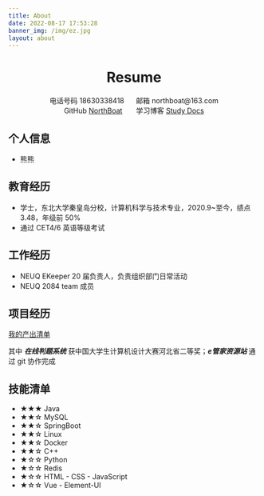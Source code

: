 ```yaml
---
title: About
date: 2022-08-17 17:53:28
banner_img: /img/ez.jpg
layout: about
---
```


<center>
     <h1>Resume</h1>
     <div>
         <span>
             电话号码
             18630338418
         </span>
         &nbsp;&nbsp;&nbsp;&nbsp;
         <span>
             邮箱
             northboat@163.com
         </span>
     </div>
     <div>
         <span>
             GitHub
             <a href="https://github.com/NorthBoat">NorthBoat</a>
         </span>
         &nbsp;&nbsp;&nbsp;&nbsp;&nbsp;
         <span>
             学习博客
             <a href="https://northboat-docs.netlify.app">Study Docs</a>
         </span>
     </div>
</center>


## 个人信息

- 熊熊

## 教育经历

- 学士，东北大学秦皇岛分校，计算机科学与技术专业，2020.9~至今，绩点 3.48，年级前 50%
- 通过 CET4/6 英语等级考试

## 工作经历

- NEUQ EKeeper 20 届负责人，负责组织部门日常活动
- NEUQ 2084 team 成员

##  项目经历

[我的产出清单](https://northboat.github.io)

其中 ***在线判题系统*** 获中国大学生计算机设计大赛河北省二等奖；***e管家资源站*** 通过 git 协作完成

## 技能清单

- ★★★ Java
- ★★☆  MySQL
- ★★☆ SpringBoot
- ★★☆ Linux
- ★★☆ Docker
- ★★☆ C++
- ★☆☆ Python
- ★☆☆  Redis
- ★☆☆ HTML - CSS - JavaScript
- ★☆☆  Vue - Element-UI
